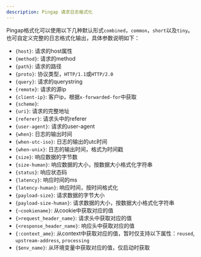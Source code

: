 ```yaml
---
description: Pingap 请求日志格式化
---
```


Pingap格式化可以使用以下几种默认形式`combined`，`common`，`short`以及`tiny`。也可自定义完整的日志格式化输出，具体参数说明如下：

- `{host}`: 请求的host属性
- `{method}`: 请求的method
- `{path}`: 请求的路径
- `{proto}`: 协议类型，`HTTP/1.1`或`HTTP/2.0`
- `{query}`: 请求的querystring
- `{remote}`: 请求的源ip
- `{client-ip}`: 客户ip，根据`x-forwarded-for`中获取
- `{scheme}`:
- `{uri}`: 请求的完整地址
- `{referer}`: 请求头中的referer
- `{user-agent}`: 请求的user-agent
- `{when}`: 日志的输出时间
- `{when-utc-iso}`: 日志的输出的utc时间
- `{when-unix}`: 日志的输出时间，格式为时间戳
- `{size}`: 响应数据的字节数
- `{size-human}`: 响应数据的大小，按数据大小格式化字符串
- `{status}`: 响应状态码
- `{latency}`: 响应时间的ms
- `{latency-human}`: 响应时间，按时间格式化
- `{payload-size}`: 请求数据的字节大小
- `{payload-size-human}`: 请求数据的大小，按数据大小格式化字符串
- `{~cookiename}`: 从cookie中获取对应的值
- `{>request_header_name}`: 请求头中获取对应的值
- `{<response_header_name}`: 响应头中获取对应的值
- `{:context_ame}`: 从context中获取对应的值，暂时仅支持以下属性：`reused`, `upstream-address`, `processing`
- `{$env_name}`: 从环境变量中获取对应的值，仅启动时获取
